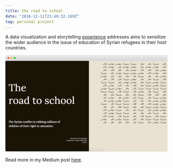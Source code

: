 ```yaml
---
title: the road to school
date: "2016-12-11T21:40:32.169Z"
tag: personal project
---
```


A data visualization and storytelling <a href="https://lab.interactivethings.com/road-to-school/" target="_blank">experience</a> addresses aims to sensitize the wider audience in the issue of education of Syrian refugees in their host countries. 

![altcaption](1.png)


Read more in my Medium post <a href="https://blog.interactivethings.com/the-road-to-school-672cff56e774" target="_blank">here</a>.
